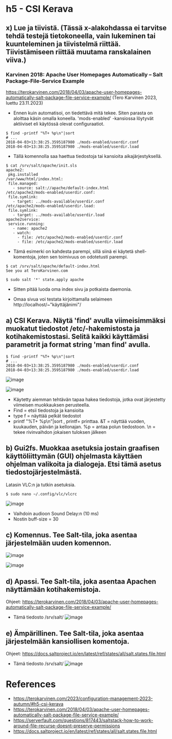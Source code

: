 # h5 - CSI Kerava

## x) Lue ja tiivistä. (Tässä x-alakohdassa ei tarvitse tehdä testejä tietokoneella, vain lukeminen tai kuunteleminen ja tiivistelmä riittää. Tiivistämiseen riittää muutama ranskalainen viiva.)

### Karvinen 2018: Apache User Homepages Automatically – Salt Package-File-Service Example
https://terokarvinen.com/2018/04/03/apache-user-homepages-automatically-salt-package-file-service-example/ (Tero Karvinen 2023, luettu 23.11.2023)

- Ennen kuin automatisoi, on tiedettävä mitä tekee. Siten parasta on aloittaa käsin omalla koneella. 'mods-enabled' -kansiossa löytyvät aktiiviset eli käytössä olevat configuraatiot.

 ```
$ find -printf "%T+ %p\n"|sort
# ...
2018-04-03+13:38:25.3595187980 ./mods-enabled/userdir.conf
2018-04-03+13:38:25.3595187980 ./mods-enabled/userdir.load
```
- Tällä komennolla saa haettua tiedostoja tai kansioita aikajärjestyksellä.

```
$ cat /srv/salt/apache/init.sls
apache2:
 pkg.installed
/var/www/html/index.html:
 file.managed:
   - source: salt://apache/default-index.html
/etc/apache2/mods-enabled/userdir.conf:
 file.symlink:
   - target: ../mods-available/userdir.conf
/etc/apache2/mods-enabled/userdir.load:
 file.symlink:
   - target: ../mods-available/userdir.load
apache2service:
 service.running:
   - name: apache2
   - watch:
     - file: /etc/apache2/mods-enabled/userdir.conf
     - file: /etc/apache2/mods-enabled/userdir.load
```
- Tämä esimerki on kahdesta parempi, sillä siinä ei käytetä shell-komentoja, joten sen toimivuus on odotetusti parempi.

 ```
$ cat /srv/salt/apache/default-index.html
See you at TeroKarvinen.com
```
 ```
$ sudo salt '*' state.apply apache
```
- Sitten pitää luoda oma index sivu ja potkaista daemonia.

- Omaa sivua voi testata kirjoittamalla selaimeen http://localhost/~"käyttäjänimi"/

## a) CSI Kerava. Näytä 'find' avulla viimeisimmäksi muokatut tiedostot /etc/-hakemistosta ja kotihakemistostasi. Selitä kaikki käyttämäsi parametrit ja format string 'man find' avulla.
 ```
$ find -printf "%T+ %p\n"|sort
# ...
2018-04-03+13:38:25.3595187980 ./mods-enabled/userdir.conf
2018-04-03+13:38:25.3595187980 ./mods-enabled/userdir.load
```
![image](https://github.com/Kingis60K/palvelinten-hallinta/assets/114500197/3f94de17-852d-4173-9e37-3a35b1879c8e)

![image](https://github.com/Kingis60K/palvelinten-hallinta/assets/114500197/16101844-5f78-456c-870a-c03df71bec4e)

- Käytetty aiemman tehtävän tapaa hakea tiedostoja, jotka ovat järjestetty viimeisen muokkauksen perusteella.
- Find = etsii tiedostoja ja kansioita
- type f = näyttää pelkät tiedostot
- printf "%T+ %p\n"|sort , printf= printtaa. &T = näyttää vuoden, kuukauden, päivän ja kellonajan. %p = antaa polun tiedostoon. \n = tekee rivinvaihdon jokaisen tuloksen jälkeen

## b) Gui2fs. Muokkaa asetuksia jostain graafisen käyttöliittymän (GUI) ohjelmasta käyttäen ohjelman valikoita ja dialogeja. Etsi tämä asetus tiedostojärjestelmästä.

Latasin VLC:n ja tutkin asetuksia.
 ```
$ sudo nano ~/.config/vlc/vlcrc
```
![image](https://github.com/Kingis60K/palvelinten-hallinta/assets/114500197/a92635b7-0baa-4ed1-ad76-e33bea74a61a)
- Vaihdoin audioon Sound Delay:n (10 ms)
- Nostin buff-size = 30

## c) Komennus. Tee Salt-tila, joka asentaa järjestelmään uuden komennon.

![image](https://github.com/Kingis60K/palvelinten-hallinta/assets/114500197/17451f76-33a5-4bec-97c8-7b4ddb6f9969)

![image](https://github.com/Kingis60K/palvelinten-hallinta/assets/114500197/f8b0cd34-4ba8-43fe-b7c3-a6fad6d89e38)

## d) Apassi. Tee Salt-tila, joka asentaa Apachen näyttämään kotihakemistoja.

Ohjeet: https://terokarvinen.com/2018/04/03/apache-user-homepages-automatically-salt-package-file-service-example/
- Tämä tiedosto /srv/salt/
![image](https://github.com/Kingis60K/palvelinten-hallinta/assets/114500197/82d6fe6b-2ffc-465b-b6e5-0ed3e6c8550d)

## e) Ämpärillinen. Tee Salt-tila, joka asentaa järjestelmään kansiollisen komentoja.

Ohjeet: https://docs.saltproject.io/en/latest/ref/states/all/salt.states.file.html
- Tämä tiedosto /srv/salt/
![image](https://github.com/Kingis60K/palvelinten-hallinta/assets/114500197/26bb67f8-0921-45be-aa75-f9875a46b4c8)


# References
- https://terokarvinen.com/2023/configuration-management-2023-autumn/#h5-csi-kerava
- https://terokarvinen.com/2018/04/03/apache-user-homepages-automatically-salt-package-file-service-example/
- https://serverfault.com/questions/817443/saltstack-how-to-work-around-file-recurse-doesnt-preserve-permissions
- https://docs.saltproject.io/en/latest/ref/states/all/salt.states.file.html
